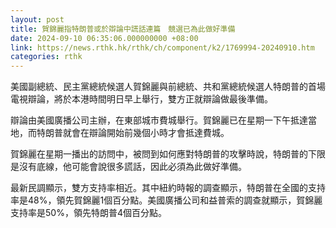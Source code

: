 ```yaml
---
layout: post
title: 賀錦麗指特朗普或於辯論中謊話連篇　競選已為此做好準備
date: 2024-09-10 06:35:06.000000000 +08:00
link: https://news.rthk.hk/rthk/ch/component/k2/1769994-20240910.htm
categories: rthk
---
```


美國副總統、民主黨總統候選人賀錦麗與前總統、共和黨總統候選人特朗普的首場電視辯論，將於本港時間明日早上舉行，雙方正就辯論做最後準備。

辯論由美國廣播公司主辦，在東部城市費城舉行。賀錦麗已在星期一下午抵達當地，而特朗普就會在辯論開始前幾個小時才會抵達費城。

賀錦麗在星期一播出的訪問中，被問到如何應對特朗普的攻擊時說，特朗普的下限是沒有底線，他可能會說很多謊話，因此必須為此做好準備。

最新民調顯示，雙方支持率相近。其中紐約時報的調查顯示，特朗普在全國的支持率是48%，領先賀錦麗1個百分點。美國廣播公司和益普索的調查就顯示，賀錦麗支持率是50%，領先特朗普4個百分點。
